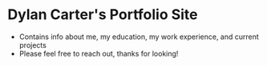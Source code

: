 # Dylan Carter's Portfolio Site
- Contains info about me, my education, my work experience, and current projects
- Please feel free to reach out, thanks for looking! 
